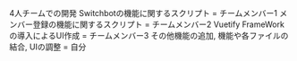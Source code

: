 4人チームでの開発
Switchbotの機能に関するスクリプト = チームメンバー1
メンバー登録の機能に関するスクリプト = チームメンバー2
Vuetify FrameWorkの導入によるUI作成 = チームメンバー3
その他機能の追加, 機能や各ファイルの結合, UIの調整 = 自分
